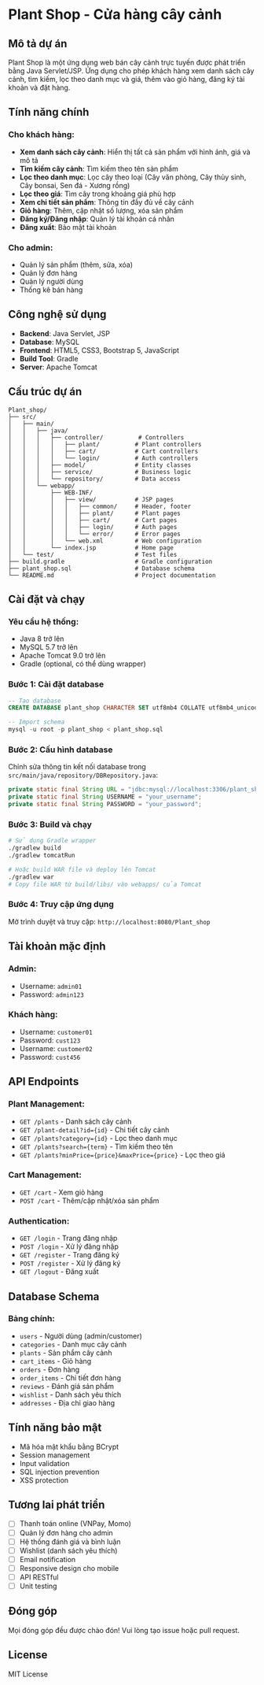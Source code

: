 # Plant Shop - Cửa hàng cây cảnh

## Mô tả dự án

Plant Shop là một ứng dụng web bán cây cảnh trực tuyến được phát triển bằng Java Servlet/JSP. Ứng dụng cho phép khách hàng xem danh sách cây cảnh, tìm kiếm, lọc theo danh mục và giá, thêm vào giỏ hàng, đăng ký tài khoản và đặt hàng.

## Tính năng chính

### Cho khách hàng:
- **Xem danh sách cây cảnh**: Hiển thị tất cả sản phẩm với hình ảnh, giá và mô tả
- **Tìm kiếm cây cảnh**: Tìm kiếm theo tên sản phẩm
- **Lọc theo danh mục**: Lọc cây theo loại (Cây văn phòng, Cây thủy sinh, Cây bonsai, Sen đá - Xương rồng)
- **Lọc theo giá**: Tìm cây trong khoảng giá phù hợp
- **Xem chi tiết sản phẩm**: Thông tin đầy đủ về cây cảnh
- **Giỏ hàng**: Thêm, cập nhật số lượng, xóa sản phẩm
- **Đăng ký/Đăng nhập**: Quản lý tài khoản cá nhân
- **Đăng xuất**: Bảo mật tài khoản

### Cho admin:
- Quản lý sản phẩm (thêm, sửa, xóa)
- Quản lý đơn hàng
- Quản lý người dùng
- Thống kê bán hàng

## Công nghệ sử dụng

- **Backend**: Java Servlet, JSP
- **Database**: MySQL
- **Frontend**: HTML5, CSS3, Bootstrap 5, JavaScript
- **Build Tool**: Gradle
- **Server**: Apache Tomcat

## Cấu trúc dự án

```
Plant_shop/
├── src/
│   ├── main/
│   │   ├── java/
│   │   │   ├── controller/          # Controllers
│   │   │   │   ├── plant/          # Plant controllers
│   │   │   │   ├── cart/           # Cart controllers
│   │   │   │   └── login/          # Auth controllers
│   │   │   ├── model/              # Entity classes
│   │   │   ├── service/            # Business logic
│   │   │   └── repository/         # Data access
│   │   └── webapp/
│   │       ├── WEB-INF/
│   │       │   ├── view/           # JSP pages
│   │       │   │   ├── common/     # Header, footer
│   │       │   │   ├── plant/      # Plant pages
│   │       │   │   ├── cart/       # Cart pages
│   │       │   │   ├── login/      # Auth pages
│   │       │   │   └── error/      # Error pages
│   │       │   └── web.xml         # Web configuration
│   │       └── index.jsp           # Home page
│   └── test/                       # Test files
├── build.gradle                    # Gradle configuration
├── plant_shop.sql                  # Database schema
└── README.md                       # Project documentation
```

## Cài đặt và chạy

### Yêu cầu hệ thống:
- Java 8 trở lên
- MySQL 5.7 trở lên
- Apache Tomcat 9.0 trở lên
- Gradle (optional, có thể dùng wrapper)

### Bước 1: Cài đặt database
```sql
-- Tạo database
CREATE DATABASE plant_shop CHARACTER SET utf8mb4 COLLATE utf8mb4_unicode_ci;

-- Import schema
mysql -u root -p plant_shop < plant_shop.sql
```

### Bước 2: Cấu hình database
Chỉnh sửa thông tin kết nối database trong `src/main/java/repository/DBRepository.java`:
```java
private static final String URL = "jdbc:mysql://localhost:3306/plant_shop?useUnicode=true&characterEncoding=UTF-8&useSSL=false&serverTimezone=UTC";
private static final String USERNAME = "your_username";
private static final String PASSWORD = "your_password";
```

### Bước 3: Build và chạy
```bash
# Sử dụng Gradle wrapper
./gradlew build
./gradlew tomcatRun

# Hoặc build WAR file và deploy lên Tomcat
./gradlew war
# Copy file WAR từ build/libs/ vào webapps/ của Tomcat
```

### Bước 4: Truy cập ứng dụng
Mở trình duyệt và truy cập: `http://localhost:8080/Plant_shop`

## Tài khoản mặc định

### Admin:
- Username: `admin01`
- Password: `admin123`

### Khách hàng:
- Username: `customer01`
- Password: `cust123`
- Username: `customer02`
- Password: `cust456`

## API Endpoints

### Plant Management:
- `GET /plants` - Danh sách cây cảnh
- `GET /plant-detail?id={id}` - Chi tiết cây cảnh
- `GET /plants?category={id}` - Lọc theo danh mục
- `GET /plants?search={term}` - Tìm kiếm theo tên
- `GET /plants?minPrice={price}&maxPrice={price}` - Lọc theo giá

### Cart Management:
- `GET /cart` - Xem giỏ hàng
- `POST /cart` - Thêm/cập nhật/xóa sản phẩm

### Authentication:
- `GET /login` - Trang đăng nhập
- `POST /login` - Xử lý đăng nhập
- `GET /register` - Trang đăng ký
- `POST /register` - Xử lý đăng ký
- `GET /logout` - Đăng xuất

## Database Schema

### Bảng chính:
- `users` - Người dùng (admin/customer)
- `categories` - Danh mục cây cảnh
- `plants` - Sản phẩm cây cảnh
- `cart_items` - Giỏ hàng
- `orders` - Đơn hàng
- `order_items` - Chi tiết đơn hàng
- `reviews` - Đánh giá sản phẩm
- `wishlist` - Danh sách yêu thích
- `addresses` - Địa chỉ giao hàng

## Tính năng bảo mật

- Mã hóa mật khẩu bằng BCrypt
- Session management
- Input validation
- SQL injection prevention
- XSS protection

## Tương lai phát triển

- [ ] Thanh toán online (VNPay, Momo)
- [ ] Quản lý đơn hàng cho admin
- [ ] Hệ thống đánh giá và bình luận
- [ ] Wishlist (danh sách yêu thích)
- [ ] Email notification
- [ ] Responsive design cho mobile
- [ ] API RESTful
- [ ] Unit testing

## Đóng góp

Mọi đóng góp đều được chào đón! Vui lòng tạo issue hoặc pull request.

## License

MIT License
